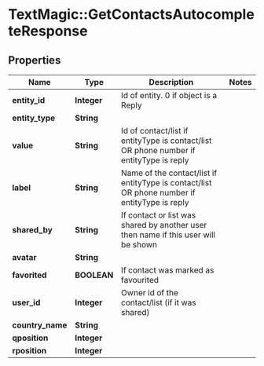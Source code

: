 # TextMagic::GetContactsAutocompleteResponse

## Properties
Name | Type | Description | Notes
------------ | ------------- | ------------- | -------------
**entity_id** | **Integer** | Id of entity. 0 if object is a Reply | 
**entity_type** | **String** |  | 
**value** | **String** | Id of contact/list if entityType is contact/list OR phone number if entityType is reply | 
**label** | **String** | Name of the contact/list if entityType is contact/list OR phone number if entityType is reply | 
**shared_by** | **String** | If contact or list was shared by another user then name if this user will be shown | 
**avatar** | **String** |  | 
**favorited** | **BOOLEAN** | If contact was marked as favourited | 
**user_id** | **Integer** | Owner id of the contact/list (if it was shared) | 
**country_name** | **String** |  | 
**qposition** | **Integer** |  | 
**rposition** | **Integer** |  | 


